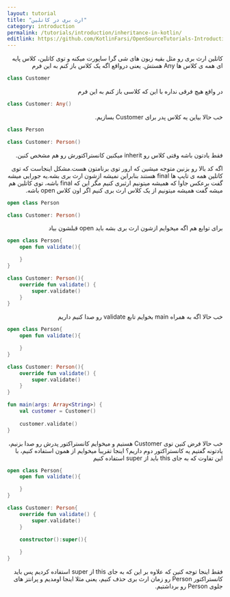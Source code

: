 ```yaml
---
layout: tutorial
title: "ارث بری در کاتلین"
category: introduction
permalink: /tutorials/introduction/inheritance-in-kotlin/
editlink: https://github.com/KotlinFarsi/OpenSourceTutorials-Introduction/edit/master/src/inheritance-in-kotlin/README.md
---
```



<div dir="rtl" markdown="1">



کاتلین ارث بری رو مثل بقیه زبون های شی گرا ساپورت میکنه و توی کاتلین، کلاس پایه ای همه ی کلاس ها Any هستش. یعنی درواقع اگه یک کلاس باز کنم به این فرم

</div>

```kotlin
class Customer
```

<div dir="rtl" markdown="1">

در واقع هیچ فرقی نداره با این که کلاسی باز کنم به این فرم

</div>

```kotlin
class Customer: Any()
```

<div dir="rtl" markdown="1">

خب حالا بیاین یه کلاس پدر برای Customer بسازیم.

</div>

```kotlin
class Person

class Customer: Person()
```

<div dir="rtl" markdown="1">

فقط یادتون باشه وقتی کلاس رو inherit میکنین کانستراکتورش رو هم مشخص کنین.

اگه کد بالا رو بزنین متوجه میشین که ارور توی برنامتون هست.مشکل اینجاست که توی کاتلین همه ی تایپ ها final هستند بنابراین نمیشه ازشون ارث بری بشه.یه جورایی میشه گفت برعکس جاوا که همیشه میتونیم ارثبری کنیم مگر این که final باشه، توی کاتلین هم میشه گفت همیشه میتونیم از یک کلاس ارث بری کنیم اگر اون کلاس open باشه.

</div>

```kotlin
open class Person

class Customer: Person()
```

<div dir="rtl" markdown="1">

برای توابع هم اگه میخوایم ازشون ارث بری بشه باید open قبلشون بیاد

</div>

```kotlin
open class Person{
    open fun validate(){

    }
}

class Customer: Person(){
    override fun validate() {
        super.validate()
    }
}
```

<div dir="rtl" markdown="1">

خب حالا اگه به همراه main بخوایم تابع validate رو صدا کنیم داریم

</div>

```kotlin
open class Person{
    open fun validate(){

    }
}

class Customer: Person(){
    override fun validate() {
        super.validate()
    }
}

fun main(args: Array<String>) {
    val customer = Customer()
    
    customer.validate()
}
```

<div dir="rtl" markdown="1">

خب حالا فرض کنین توی Customer هستیم و میخوایم کانستراکتور پدرش رو صدا بزنیم، یادتونه گفتیم یه کانستراکتور دوم داریم؟ اینجا تقریبا میخوایم از همون استفاده کنیم، با این تفاوت که به جای this باید از super استفاده کنیم

</div>

```kotlin
open class Person{
    open fun validate(){

    }
}

class Customer: Person{
    override fun validate() {
        super.validate()
    }

    constructor():super(){
        
    }
}
```

<div dir="rtl" markdown="1">

فقط اینجا توجه کنین که علاوه بر این که به جای this از super استفاده کردیم پس باید کانستراکتور Person رو زمان ارث بری حذف کنیم، یعنی مثلا اینجا اومدیم و پرانتز های جلوی Person رو برداشتیم.

</div>







